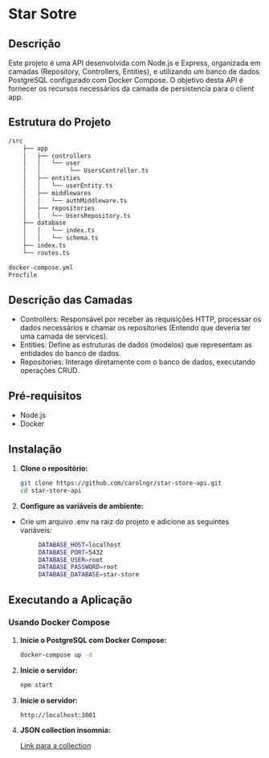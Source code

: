 # Star Sotre

## Descrição

Este projeto é uma API desenvolvida com Node.js e Express, organizada em camadas (Repository, Controllers, Entities), e utilizando um banco de dados PostgreSQL configurado com Docker Compose. O objetivo desta API é fornecer os recursos necessários da camada de persistencia para o client app.

## Estrutura do Projeto

```bash
/src
    ├── app
    │   ├── controllers
    │   │   └── user
    │   │        └── UsersController.ts
    │   ├── entities
    │   │   └── userEntity.ts
    │   ├── middlewares
    │   │   └── authMiddleware.ts
    │   ├── repositories
    │   │   └── UsersRepository.ts
    ├── database
    │   │   └── index.ts
    │   │   └── schema.ts
    ├── index.ts
    └── routes.ts

docker-compose.yml
Procfile
```

## Descrição das Camadas

- Controllers: Responsável por receber as requisições HTTP, processar os dados necessários e chamar os repositories (Entendo que deveria ter uma camada de services).
- Entities: Define as estruturas de dados (modelos) que representam as entidades do banco de dados.
- Repositories: Interage diretamente com o banco de dados, executando operações CRUD.

## Pré-requisitos

- Node.js
- Docker

## Instalação

1. **Clone o repositório:**

   ```bash
   git clone https://github.com/carolngr/star-store-api.git
   cd star-store-api

   ```

2. **Configure as variáveis de ambiente:**

- Crie um arquivo .env na raiz do projeto e adicione as seguintes variáveis:

  ```bash
       DATABASE_HOST=localhost
       DATABASE_PORT=5432
       DATABASE_USER=root
       DATABASE_PASSWORD=root
       DATABASE_DATABASE=star-store
  ```

## Executando a Aplicação

### Usando Docker Compose

1. **Inicie o PostgreSQL com Docker Compose:**

   ```bash
   docker-compose up -d

   ```

2. **Inicie o servidor:**

   ```bash
   npm start
   ```

3. **Inicie o servidor:**

   ```bash
   http://localhost:3001
   ```

4. **JSON collection insomnia:**

   [Link para a collection](indominia.json)

